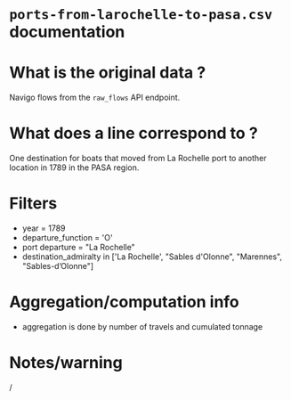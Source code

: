
`ports-from-larochelle-to-pasa.csv` documentation
===

# What is the original data ? 

Navigo flows from the `raw_flows` API endpoint.

# What does a line correspond to ?

One destination for boats that moved from La Rochelle port to another location in 1789 in the PASA region.

# Filters

- year = 1789
- departure_function = 'O'
- port departure = "La Rochelle"
- destination_admiralty in ['La Rochelle', "Sables d'Olonne", "Marennes", "Sables-d’Olonne"]

# Aggregation/computation info

- aggregation is done by number of travels and cumulated tonnage

# Notes/warning

/
  